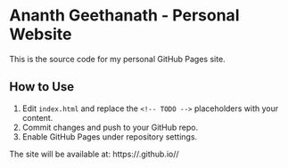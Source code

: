 # Ananth Geethanath - Personal Website

This is the source code for my personal GitHub Pages site.

## How to Use
1. Edit `index.html` and replace the `<!-- TODO -->` placeholders with your content.
2. Commit changes and push to your GitHub repo.
3. Enable GitHub Pages under repository settings.

The site will be available at:
https://<your-username>.github.io/<repo-name>/
